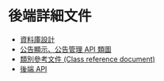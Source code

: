 # 後端詳細文件

* [資料庫設計](zi-liao-ku-she-ji.md)
* [公告顯示、公告管理 API 類圖](xian-shi-guan-li-api-lei-tu.md)
* [類別參考文件 (Class reference document)](lei-bie-can-kao-wen-jian/)
* [後端 API](hou-duan-api.md)
